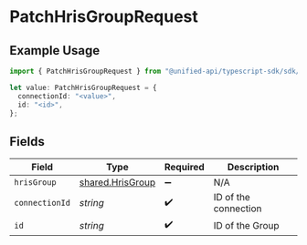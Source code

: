 # PatchHrisGroupRequest

## Example Usage

```typescript
import { PatchHrisGroupRequest } from "@unified-api/typescript-sdk/sdk/models/operations";

let value: PatchHrisGroupRequest = {
  connectionId: "<value>",
  id: "<id>",
};
```

## Fields

| Field                                                       | Type                                                        | Required                                                    | Description                                                 |
| ----------------------------------------------------------- | ----------------------------------------------------------- | ----------------------------------------------------------- | ----------------------------------------------------------- |
| `hrisGroup`                                                 | [shared.HrisGroup](../../../sdk/models/shared/hrisgroup.md) | :heavy_minus_sign:                                          | N/A                                                         |
| `connectionId`                                              | *string*                                                    | :heavy_check_mark:                                          | ID of the connection                                        |
| `id`                                                        | *string*                                                    | :heavy_check_mark:                                          | ID of the Group                                             |